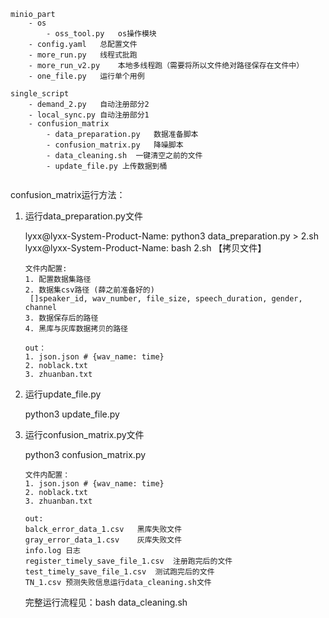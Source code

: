 ```
minio_part
	- os
		- oss_tool.py	os操作模块
	- config.yaml	总配置文件
	- more_run.py	线程式批跑
	- more_run_v2.py	本地多线程跑（需要将所以文件绝对路径保存在文件中）
	- one_file.py	运行单个用例

single_script
	- demand_2.py	自动注册部分2
	- local_sync.py	自动注册部分1
	- confusion_matrix
		- data_preparation.py	数据准备脚本
		- confusion_matrix.py	降噪脚本
		- data_cleaning.sh	一键清空之前的文件
		- update_file.py 上传数据到桶
		
```

confusion_matrix运行方法：

1. 运行data_preparation.py文件 

   lyxx@lyxx-System-Product-Name:   python3 data_preparation.py > 2.sh
   lyxx@lyxx-System-Product-Name:   bash 2.sh 【拷贝文件】

   ```
   文件内配置:
   1. 配置数据集路径
   2. 数据集csv路径 (薛之前准备好的)
   	[]speaker_id, wav_number, file_size, speech_duration, gender, channel
   3. 数据保存后的路径
   4. 黑库与灰库数据拷贝的路径
   
   out：
   1. json.json # {wav_name: time}
   2. noblack.txt
   3. zhuanban.txt
   ```

2. 运行update_file.py

   python3 update_file.py

3. 运行confusion_matrix.py文件

   python3 confusion_matrix.py

   ```
   文件内配置：
   1. json.json # {wav_name: time}
   2. noblack.txt
   3. zhuanban.txt
   
   out:
   balck_error_data_1.csv	黑库失败文件
   gray_error_data_1.csv	灰库失败文件
   info.log	日志
   register_timely_save_file_1.csv	注册跑完后的文件
   test_timely_save_file_1.csv	测试跑完后的文件
   TN_1.csv	预测失败信息运行data_cleaning.sh文件 
   ```

   完整运行流程见：bash data_cleaning.sh

